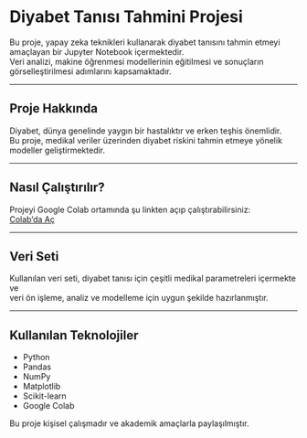 # Diyabet Tanısı Tahmini Projesi

Bu proje, yapay zeka teknikleri kullanarak diyabet tanısını tahmin etmeyi amaçlayan bir Jupyter Notebook içermektedir.  
Veri analizi, makine öğrenmesi modellerinin eğitilmesi ve sonuçların görselleştirilmesi adımlarını kapsamaktadır.

---

## Proje Hakkında

Diyabet, dünya genelinde yaygın bir hastalıktır ve erken teşhis önemlidir.  
Bu proje, medikal veriler üzerinden diyabet riskini tahmin etmeye yönelik modeller geliştirmektedir.

---

## Nasıl Çalıştırılır?

Projeyi Google Colab ortamında şu linkten açıp çalıştırabilirsiniz:  
[Colab’da Aç](https://colab.research.google.com/github/esraziyal/Diyabet-Tanisi-Tahmini-Yapay-Zeka/blob/main/DIYABET_TANISI_PROJESİ_ipynb_adlı_not_defterinin_kopyası.ipynb)

---

## Veri Seti

Kullanılan veri seti, diyabet tanısı için çeşitli medikal parametreleri içermekte ve  
veri ön işleme, analiz ve modelleme için uygun şekilde hazırlanmıştır.

---

## Kullanılan Teknolojiler

- Python  
- Pandas  
- NumPy  
- Matplotlib  
- Scikit-learn  
- Google Colab  


Bu proje kişisel çalışmadır ve akademik amaçlarla paylaşılmıştır.
